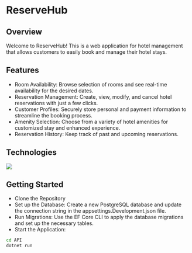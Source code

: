 # ReserveHub

## Overview
Welcome to ReserveHub! This is a web application for hotel management that allows customers to easily book and manage their hotel stays.

## Features

- Room Availability: Browse selection of rooms and see real-time availability for the desired dates.
- Reservation Management: Create, view, modify, and cancel hotel reservations with just a few clicks.
- Customer Profiles: Securely store personal and payment information to streamline the booking process.
- Amenity Selection: Choose from a variety of hotel amenities for customized stay and enhanced experience.
- Reservation History: Keep track of past and upcoming reservations.

## Technologies

<p>
  <a href="https://skillicons.dev">
    <img src="https://skillicons.dev/icons?i=cs,dotnet,postgres&perline=11" />
  </a>
</p>


## Getting Started

- Clone the Repository
- Set up the Database: Create a new PostgreSQL database and update the connection string in the appsettings.Development.json file.
- Run Migrations: Use the EF Core CLI to apply the database migrations and set up the necessary tables.
- Start the Application: 
```bash
cd API
dotnet run
```
